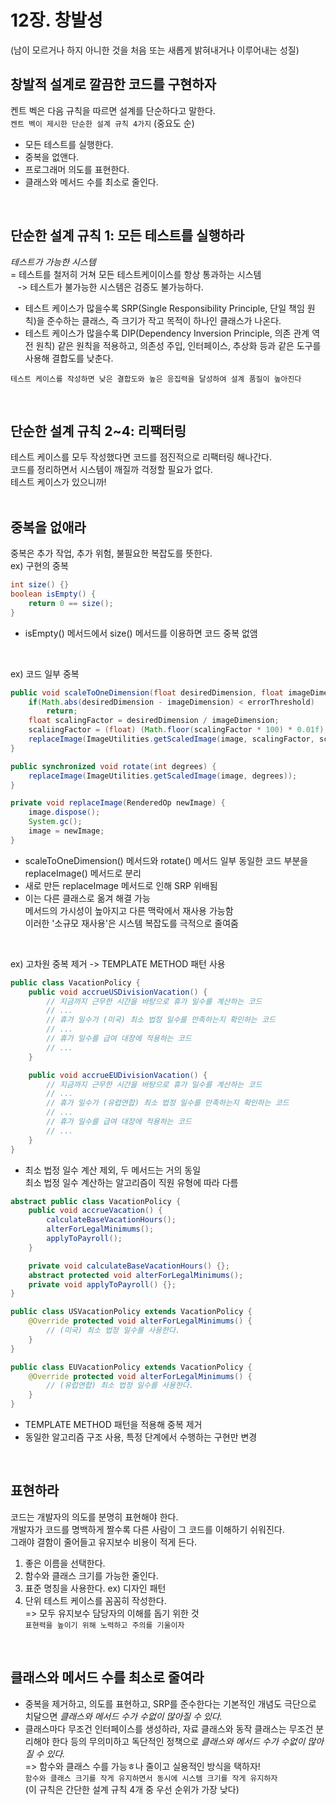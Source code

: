 # 12장. 창발성
(남이 모르거나 하지 아니한 것을 처음 또는 새롭게 밝혀내거나 이루어내는 성질)
## 창발적 설계로 깔끔한 코드를 구현하자
켄트 벡은 다음 규칙을 따르면 설계를 단순하다고 말한다.  
`켄트 벡이 제시한 단순한 설계 규칙 4가지` (중요도 순)  
- 모든 테스트를 실행한다.
- 중복을 없앤다.
- 프로그래머 의도를 표현한다.
- 클래스와 메서드 수를 최소로 줄인다.  
<br/>

## 단순한 설계 규칙 1: 모든 테스트를 실행하라
_테스트가 가능한 시스템_  
= 테스트를 철저히 거쳐 모든 테스트케이이스를 항상 통과하는 시스템  
&nbsp;&nbsp;&nbsp;-> 테스트가 불가능한 시스템은 검증도 불가능하다.  
* 테스트 케이스가 많을수록 SRP(Single Responsibility Principle, 단일 책임 원칙)을 준수하는 클래스, 즉 크기가 작고 목적이 하나인 클래스가 나온다.
* 테스트 케이스가 많을수록 DIP(Dependency Inversion Principle, 의존 관계 역전 원칙) 같은 원칙을 적용하고, 의존성 주입, 인터페이스, 추상화 등과 같은 도구를 사용해 결합도를 낮춘다.  
```
테스트 케이스를 작성하면 낮은 결합도와 높은 응집력을 달성하여 설계 품질이 높아진다
```  
<br/>

## 단순한 설계 규칙 2~4: 리팩터링
테스트 케이스를 모두 작성했다면 코드를 점진적으로 리팩터링 해나간다.  
코드를 정리하면서 시스템이 깨질까 걱정할 필요가 없다.  
테스트 케이스가 있으니까!  
<br/>

## 중복을 없애라
중복은 추가 작업, 추가 위험, 불필요한 복잡도를 뜻한다.  
ex) 구현의 중복  
```java
int size() {}
boolean isEmpty() {
    return 0 == size();
}
```  
- isEmpty() 메서드에서 size() 메서드를 이용하면 코드 중복 없앰  
<br/>

ex) 코드 일부 중복  
```java
public void scaleToOneDimension(float desiredDimension, float imageDimension) {
    if(Math.abs(desiredDimension - imageDimension) < errorThreshold)
        return;
    float scalingFactor = desiredDimension / imageDimension;
    scaliingFactor = (float) (Math.floor(scalingFactor * 100) * 0.01f);
    replaceImage(ImageUtilities.getScaledImage(image, scalingFactor, scalingFactor));
}

public synchronized void rotate(int degrees) {
    replaceImage(ImageUtilities.getScaledImage(image, degrees));
}

private void replaceImage(RenderedOp newImage) {
    image.dispose();
    System.gc();
    image = newImage;
}
```  
- scaleToOneDimension() 메서드와 rotate() 메서드 일부 동일한 코드 부분을 replaceImage() 메서드로 분리
- 새로 만든 replaceImage 메서드로 인해 SRP 위배됨
- 이는 다른 클래스로 옮겨 해결 가능  
  메서드의 가시성이 높아지고 다른 맥락에서 재사용 가능함  
  이러한 '소규모 재사용'은 시스템 복잡도를 극적으로 줄여줌  
<br/>

ex) 고차원 중복 제거 -> TEMPLATE METHOD 패턴 사용  
```java
public class VacationPolicy {
    public void accrueUSDivisionVacation() {
        // 지금까지 근무한 시간을 바탕으로 휴가 일수를 계산하는 코드
        // ...
        // 휴가 일수가 (미국) 최소 법정 일수를 만족하는지 확인하는 코드
        // ...
        // 휴가 일수를 급여 대장에 적용하는 코드
        // ...
    }

    public void accrueEUDivisionVacation() {
        // 지금까지 근무한 시간을 바탕으로 휴가 일수를 계산하는 코드
        // ...
        // 휴가 일수가 (유렵연합) 최소 법정 일수를 만족하는지 확인하는 코드
        // ...
        // 휴가 일수를 급여 대장에 적용하는 코드
        // ...
    }
}
```  
- 최소 법정 일수 계산 제외, 두 메서드는 거의 동일  
  최소 법정 일수 계산하는 알고리즘이 직원 유형에 따라 다름  
```java
abstract public class VacationPolicy {
    public void accrueVacation() {
        calculateBaseVacationHours();
        alterForLegalMinimums();
        applyToPayroll();
    }

    private void calculateBaseVacationHours() {};
    abstract protected void alterForLegalMinimums();
    private void applyToPayroll() {};
}

public class USVacationPolicy extends VacationPolicy {
    @Override protected void alterForLegalMinimums() {
        // (미국) 최소 법정 일수를 사용한다.
    }
}

public class EUVacationPolicy extends VacationPolicy {
    @Override protected void alterForLegalMinimums() {
        // (유럽연합) 최소 법정 일수를 사용한다.
    }
}
```  
- TEMPLATE METHOD 패턴을 적용해 중복 제거
- 동일한 알고리즘 구조 사용, 특정 단계에서 수행하는 구현만 변경  
<br/>

## 표현하라
코드는 개발자의 의도를 분명히 표현해야 한다.  
개발자가 코드를 명백하게 짤수록 다른 사람이 그 코드를 이해하기 쉬워진다.  
그래야 결함이 줄어들고 유지보수 비용이 적게 든다.  
1. 좋은 이름을 선택한다.  
2. 함수와 클래스 크기를 가능한 줄인다.  
3. 표준 명칭을 사용한다. ex) 디자인 패턴  
4. 단위 테스트 케이스를 꼼꼼히 작성한다.  
   => 모두 유지보수 담당자의 이해를 돕기 위한 것  
   `표현력을 높이기 위해 노력하고 주의를 기울이자`  
<br/>

## 클래스와 메서드 수를 최소로 줄여라
- 중복을 제거하고, 의도를 표현하고, SRP를 준수한다는 기본적인 개념도 극단으로 치달으면 _클래스와 메서드 수가 수없이 많아질 수 있다._
- 클래스마다 무조건 인터페이스를 생성하라, 자료 클래스와 동작 클래스는 무조건 분리해야 한다 등의 무의미하고 독단적인 정책으로 _클래스와 메서드 수가 수없이 많아질 수 있다._  
  => 함수와 클래스 수를 가능ㅎ나 줄이고 실용적인 방식을 택하자!  
  `함수와 클래스 크기를 작게 유지하면서 동시에 시스템 크기를 작게 유지하자`  
  (이 규칙은 간단한 설계 규칙 4개 중 우선 순위가 가장 낮다)
